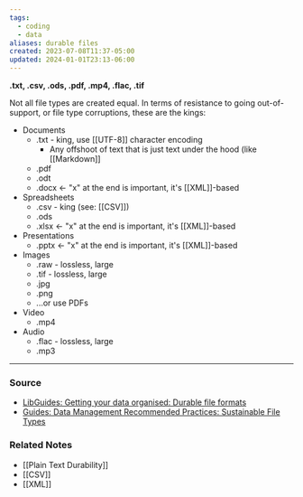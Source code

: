 ```yaml
---
tags:
  - coding
  - data
aliases: durable files
created: 2023-07-08T11:37-05:00
updated: 2024-01-01T23:13-06:00
---
```

**.txt, .csv, .ods, .pdf, .mp4, .flac, .tif**

Not all file types are created equal. In terms of resistance to going out-of-support, or file type corruptions, these are the kings:

- Documents
    - .txt - king, use [[UTF-8]] character encoding
        - Any offshoot of text that is just text under the hood (like [[Markdown]]
    - .pdf
    - .odt
    - .docx ← "x" at the end is important, it's [[XML]]-based
- Spreadsheets
    - .csv - king (see: [[CSV]])
    - .ods
    - .xlsx ← "x" at the end is important, it's [[XML]]-based
- Presentations
    - .pptx ← "x" at the end is important, it's [[XML]]-based
- Images
    - .raw - lossless, large
    - .tif - lossless, large
    - .jpg
    - .png
    - ...or use PDFs
- Video
    - .mp4
- Audio
    - .flac - lossless, large
    - .mp3

---

### Source
- [LibGuides: Getting your data organised: Durable file formats](https://latrobe.libguides.com/dataorganisation/fileformats)
- [Guides: Data Management Recommended Practices: Sustainable File Types](https://guides.library.upenn.edu/datamgmt/fileformats)

### Related Notes
- [[Plain Text Durability]] 
- [[CSV]] 
- [[XML]]